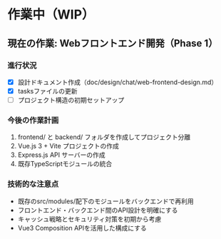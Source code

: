 # 作業中（WIP）

## 現在の作業: Webフロントエンド開発（Phase 1）

### 進行状況
- [x] 設計ドキュメント作成（doc/design/chat/web-frontend-design.md）
- [x] tasksファイルの更新
- [ ] プロジェクト構造の初期セットアップ

### 今後の作業計画
1. frontend/ と backend/ フォルダを作成してプロジェクト分離
2. Vue.js 3 + Vite プロジェクトの作成
3. Express.js API サーバーの作成
4. 既存TypeScriptモジュールの統合

### 技術的な注意点
- 既存のsrc/modules/配下のモジュールをバックエンドで再利用
- フロントエンド・バックエンド間のAPI設計を明確にする
- キャッシュ戦略とセキュリティ対策を初期から考慮
- Vue3 Composition APIを活用した構成にする